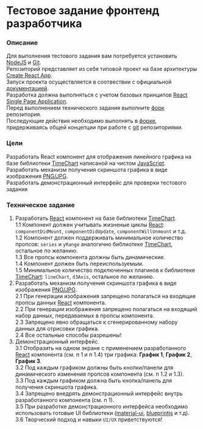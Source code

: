 # Тестовое задание фронтенд разработчика

### Описание
Для выполнения тестового задания вам потребуется установить [NodeJS](https://nodejs.org/en) и [Git](https://git-scm.com/).  
Репозиторий представляет из себя типовой проект на базе архитектуры [Create React App](https://create-react-app.dev/).  
Запуск проекта осуществляется в соотвествии c официальной [документацией](https://create-react-app.dev/docs/getting-started).  
Разработка должна выполняться с учетом базовых принципов [React Single Page Application](https://legacy.reactjs.org/docs/faq-structure.html).  
Перед выполнением технического задания выполните [форк](https://docs.github.com/ru/get-started/quickstart/fork-a-repo) репозитория.  
Последующие действия необходимо выполнять в [форке](https://docs.github.com/ru/get-started/quickstart/fork-a-repo), придерживаясь общей концепции при работе с [git](https://git-scm.com/) репозиториями.  

### Цели
Разработать React компонент для отображения линейного графика на базе библиотеки [TimeChart](https://github.com/huww98/TimeChart) написаной на чистом [JavaScript](https://ru.wikipedia.org/wiki/JavaScript).  
Разработать механизм получения скриншота графика в виде изображения [PNG/JPG](https://ru.wikipedia.org/wiki/PNG).  
Разработать демонстрационный интерфейс для проверки тестового задания

### Техническое задание  
1. Разработать [React](https://create-react-app.dev/) компонент на базе библиотеки [TimeChart](https://github.com/huww98/TimeChart).  
  1.1 Компонент должен учитывать жизненые циклы [React](https://create-react-app.dev/): `componentDidMount`, `componentDidUpdate`, `componentWillUnmount` и т.д.  
  1.2 Компонент должен поддерживать минимальное количество пропсов: `series` и `yRange` аналогично библиотеке [TimeChart](https://github.com/huww98/TimeChart), остальное по желанию.  
  1.3 Все пропсы компонента должны быть динамические.  
  1.4 Компонент должен быть переиспользуемым.  
  1.5 Минимальное количество подключенных плагинов к библиотеке [TimeChart](https://github.com/huww98/TimeChart): `lineChart`, `d3Axis`, остальное по желанию.    
2. Разработать механизм получения скриншота графика в виде изображения [PNG/JPG](https://ru.wikipedia.org/wiki/PNG).  
  2.1 При генерации изображения запрещено полагаться на входящие пропсы данных [React](https://create-react-app.dev/) компонента.  
  2.2 При генерации изображения запрещено полагаться на входящий набор данных, передаваемых в пропсы компонента.  
  2.3 Запрещено явно обращаться к сгенерированному набору данных для отрисовки графика.  
  2.4 Все остальные способы разрешены!  
4. Демонстрационный интерфейс.  
  3.1 Отобразить на одном экране с применением разработанного [React](https://create-react-app.dev/) компонента (см. п 1 и п 1.4) три графика: **График 1**, **График 2**, **График 3**.  
  3.2 Под каждым графиком должны быть кнопки/панели для динамического изменения пропсов компонента (см. п 1.2 и 1.3).  
  3.3 Под каждым графиком должна быть кнопка/панель для получения скриншота графика.  
  3.4 Запрещено внедрять демонстрационный интерфейс внутрь разработанного компонента (см. п 1).  
  3.5 При разработке демонстрационного интерфейса необходимо использовать готовые UI библиотеки ([material-ui](https://mui.com/), [blueprintjs](https://blueprintjs.com/) и т.д).  
  3.6 Творческий подход и навыки `UI/UX` приветствуются!
